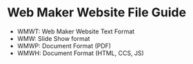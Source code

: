 # Web Maker Website File Guide

 - WMWT: Web Maker Website Text Format
 -  WMW: Slide Show format 
 -  WMWP: Document Format (PDF) 
 -  WMWH: Document Format (HTML, CCS, JS)
